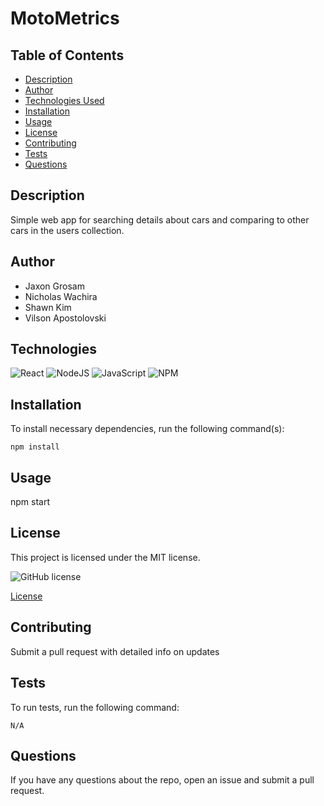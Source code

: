 # MotoMetrics

  ## Table of Contents
- [Description](#description)
- [Author](#author)
- [Technologies Used](#technologies)
- [Installation](#installation)
- [Usage](#usage)
- [License](#license)
- [Contributing](#contributing)
- [Tests](#tests)
- [Questions](#questions)

## Description
Simple web app for searching details about cars and comparing to other cars in the users collection.


## Author
- Jaxon Grosam
- Nicholas Wachira
- Shawn Kim
- Vilson Apostolovski

## Technologies

![React](https://img.shields.io/badge/react-%2320232a.svg?style=for-the-badge&logo=react&logoColor=%2361DAFB)
![NodeJS](https://img.shields.io/badge/node.js-6DA55F?style=for-the-badge&logo=node.js&logoColor=white)
![JavaScript](https://img.shields.io/badge/javascript-%23323330.svg?style=for-the-badge&logo=javascript&logoColor=%23F7DF1E)
![NPM](https://img.shields.io/badge/NPM-%23CB3837.svg?style=for-the-badge&logo=npm&logoColor=white)


## Installation
To install necessary dependencies, run the following command(s):
```
npm install
```

## Usage
npm start


## License

This project is licensed under the MIT license.

![GitHub license](https://img.shields.io/badge/license-MIT-blue.svg)


[License](https://opensource.org/licenses/MIT)
 

## Contributing
Submit a pull request with detailed info on updates

## Tests
To run tests, run the following command:
```
N/A
```

## Questions
If you have any questions about the repo, open an issue and submit a pull request.


